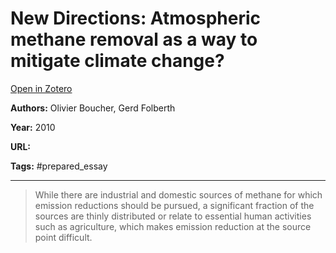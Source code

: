 # New Directions: Atmospheric methane removal as a way to mitigate climate change?
[Open in Zotero](zotero://select/items/@BoucherFolberth_2010)

**Authors:** Olivier Boucher, Gerd Folberth

**Year:** 2010

**URL:** 

**Tags:** #prepared_essay 

---

> While there are industrial and domestic sources of methane for which emission reductions should be pursued, a significant fraction of the sources are thinly distributed or relate to essential human activities such as agriculture, which makes emission reduction at the source point difficult.